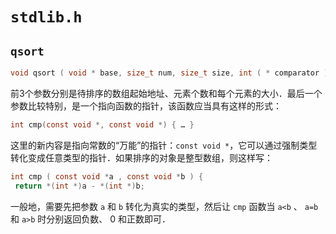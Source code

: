 # `stdlib.h`

## `qsort`

```c
void qsort ( void * base, size_t num, size_t size, int ( * comparator ) ( const void *, const void * ) );
```

前3个参数分别是待排序的数组起始地址、元素个数和每个元素的大小．最后一个参数比较特别，是一个指向函数的指针，该函数应当具有这样的形式：

```c
int cmp(const void *, const void *) { … }
```

这里的新内容是指向常数的“万能”的指针：`const void *`，它可以通过强制类型转化变成任意类型的指针．如果排序的对象是整型数组，则这样写：

```c
int cmp ( const void *a , const void *b ) {
 return *(int *)a - *(int *)b;
```

一般地，需要先把参数 `a` 和 `b` 转化为真实的类型，然后让 `cmp` 函数当 `a<b` 、 `a=b` 和 `a>b` 时分别返回负数、 0 和正数即可．
